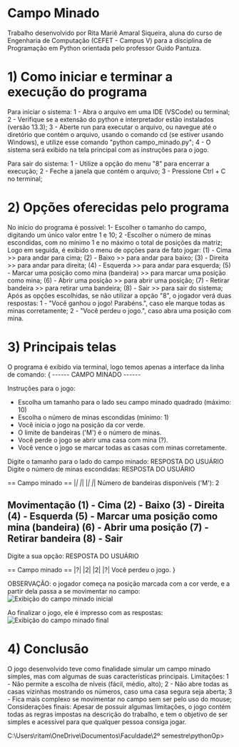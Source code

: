 # Campo Minado
Trabalho desenvolvido por Rita Mariê Amaral Siqueira, aluna do curso de Engenharia de Computação (CEFET - Campus V) para a disciplina de Programação em Python orientada pelo professor Guido Pantuza.

# 1) Como iniciar e terminar a execução do programa
Para iniciar o sistema:
  1 - Abra o arquivo em uma IDE (VSCode) ou terminal;
  2 - Verifique se a extensão do python e interpretador estão instalados (versão 13.3);
  3 - Aberte run para executar o arquivo, ou navegue até o diretório que contém o arquivo, usando o comando cd (se estiver usando Windows), e utilize esse comando "python campo_minado.py";
  4 - O sistema será exibido na tela principal com as instruções para o jogo.

  Para sair do sistema:
    1 - Utilize a opção do menu "8" para encerrar a execução;
    2 - Feche a janela que contém o arquivo;
    3 - Pressione Ctrl + C no terminal;

# 2) Opções oferecidas pelo programa
  No início do programa é possível:
    1- Escolher o tamanho do campo, digitando um único valor entre 1 e 10;
    2 -Escolher o número de minas escondidas, com no mínimo 1 e no máximo o total de posições da matriz;
  Logo em seguida, é exibido o menu de opções para de fato jogar:
    (1) - Cima >> para andar para cima;
    (2) - Baixo >> para andar para baixo;
    (3) - Direita >> para andar para direita;
    (4) - Esquerda >> para andar para esquerda;
    (5) - Marcar uma posição como mina (bandeira) >> para marcar uma posição como mina;
    (6) - Abrir uma posição >> para abrir uma posição;
    (7) - Retirar bandeira >> para retirar uma bandeira;
    (8) - Sair >> para sair do sistema;
  Após as opções escolhidas, se não utilizar a opção "8", o jogador verá duas respostas:
    1 - "Você ganhou o jogo! Parabéns.", caso ele marque todas as minas corretamente;
    2 - "Você perdeu o jogo.", caso abra uma posição com mina.

# 3) Principais telas
O programa é exibido via terminal, logo temos apenas a interface da linha de comando:
{
------ CAMPO MINADO ------

Instruções para o jogo:
 - Escolha um tamanho para o lado seu campo minado quadrado (máximo: 10)
 - Escolha o número de minas escondidas (mínimo: 1)
 - Você inicia o jogo na posição da cor verde.
 - O limite de bandeiras ('M') é o número de minas.
 - Você perde o jogo se abrir uma casa com mina (?).
 - Você vence o jogo se marcar todas as casas com minas corretamente.

 Digite o tamanho para o lado do campo minado: RESPOSTA DO USUÁRIO
 Digite o número de minas escondidas: RESPOSTA DO USUÁRIO

== Campo minado ==
|*| |*|
|*| |*|
Número de bandeiras disponíveis ('M'): 2

   Movimentação
 (1) - Cima
 (2) - Baixo
 (3) - Direita
 (4) - Esquerda
 (5) - Marcar uma posição como mina (bandeira)
 (6) - Abrir uma posição
 (7) - Retirar bandeira
 (8) - Sair
--------------------
Digite a sua opção: RESPOSTA DO USUÁRIO

== Campo minado ==
|?| |2|
|2| |?|
Você perdeu o jogo.
}

OBSERVAÇÃO: o jogador começa na posição marcada com a cor verde, e a partir dela passa a se movimentar no campo:
![Exibição do campo minado inicial](assets/screenshot.png)

Ao finalizar o jogo, ele é impresso com as respostas:
![Exibição do campo minado final](assets/screenshot.png)

# 4) Conclusão
O jogo desenvolvido teve como finalidade simular um campo minado simples, mas com algumas de suas características principais.
Limitações:
  1 - Não permite a escolha de níveis (fácil, médio, alto);
  2 - Não abre todas as casas vizinhas mostrando os números, caso uma casa segura seja aberta;
  3 - Fica mais complexo se movimentar no campo sem ser pelo uso do mouse;
Considerações finais:
  Apesar de possuir algumas limitações, o jogo contém todas as regras impostas na descrição do trabalho, e tem o objetivo de ser simples e acessível para que qualquer pessoa consiga jogar.

C:\Users\ritam\OneDrive\Documentos\Faculdade\2º semestre\pythonOp>
